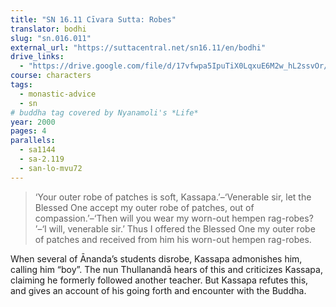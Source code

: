 ```yaml
---
title: "SN 16.11 Cīvara Sutta: Robes"
translator: bodhi
slug: "sn.016.011"
external_url: "https://suttacentral.net/sn16.11/en/bodhi"
drive_links:
  - "https://drive.google.com/file/d/17vfwpa5IpuTiX0LqxuE6M2w_hL2ssvOr/view?usp=drivesdk"
course: characters
tags:
  - monastic-advice
  - sn
# buddha tag covered by Nyanamoli's *Life*
year: 2000
pages: 4
parallels:
  - sa1144
  - sa-2.119
  - san-lo-mvu72
---
```


> ‘Your outer robe of patches is soft, Kassapa.’–‘Venerable sir, let the Blessed One accept my outer robe of patches, out of compassion.’–‘Then will you wear my worn-out hempen rag-robes? ’–‘I will, venerable sir.’ Thus I offered the Blessed One my outer robe of patches and received from him his worn-out hempen rag-robes.

When several of Ānanda’s students disrobe, Kassapa admonishes him, calling him “boy”. The nun Thullanandā hears of this and criticizes Kassapa, claiming he formerly followed another teacher. But Kassapa refutes this, and gives an account of his going forth and encounter with the Buddha.
